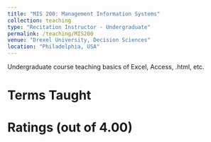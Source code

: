 ```yaml
---
title: "MIS 200: Management Information Systems"
collection: teaching
type: "Recitation Instructor - Undergraduate"
permalink: /teaching/MIS200
venue: "Drexel University, Decision Sciences"
location: "Philadelphia, USA"
---
```


Undergraduate course teaching basics of Excel, Access, .html, etc.

Terms Taught
======

Ratings (out of 4.00)
======

